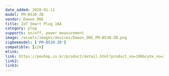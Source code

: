 ```yaml
---
date_added: 2020-01-11
model: PM-B530-ZB
vendor: Dawon DNS
title: IoT Smart Plug 16A
category: plug
supports: on/off, power measurement
image: /assets/images/devices/Dawon_DNS_PM-B530-ZB.png
zigbeemodel: ['PM-B530-ZB']
compatible: [z2m]
mlink: 
link: https://pmshop.co.kr/product/detail.html?product_no=100&cate_no=33&display_group=1
link2: 
link3: 
---
```

